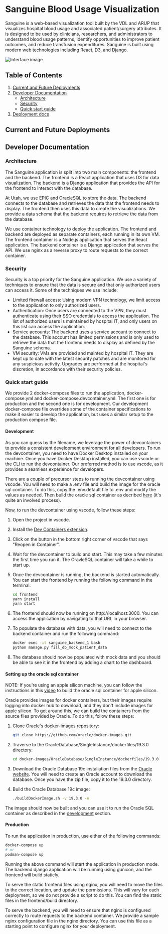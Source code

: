 # Sanguine Blood Usage Visualization

Sanguine is a web-based visualization tool built by the VDL and ARUP that visualizes hospital blood usage and associated patient/surgery attributes. It is designed to be used by clinicians, researchers, and administrators to understand blood usage patterns, identify opportunities to improve patient outcomes, and reduce transfusion expenditures. Sanguine is built using modern web technologies including React, D3, and Django.

![Interface image](https://vdl.sci.utah.edu/assets/images/publications/2021_ivi_sanguine/2021_ivi_sanguine_interface.png)


## Table of Contents

1. [Current and Future Deployments](#current-and-future-deployments)
1. [Developer Documentation](#developer-documentation)
    - [Architecture](#architecture)
    - [Security](#security)
    - [Quick start guide](#quick-start-guide)
1. [Deployment docs](#deployment-docs)


## Current and Future Deployments



## Developer Documentation

### Architecture

The Sanguine application is split into two main components: the frontend and the backend. The frontend is a React application that uses D3 for data visualization. The backend is a Django application that provides the API for the frontend to interact with the database.

At Utah, we use EPIC and OracleSQL to store the data. The backend connects to the database and retrieves the data that the frontend needs to display. The frontend then uses this data to create the visualizations. We provide a data schema that the backend requires to retrieve the data from the database.

We use container technology to deploy the application. The frontend and backend are deployed as separate containers, each running in its own VM. The frontend container is a Node.js application that serves the React application. The backend container is a Django application that serves the API. We use nginx as a reverse proxy to route requests to the correct container.


### Security

Security is a top priority for the Sanguine application. We use a variety of techniques to ensure that the data is secure and that only authorized users can access it. Some of the techniques we use include:

- Limited firewall access: Using modern VPN technology, we limit access to the application to only authorized users.
- Authentication: Once users are connected to the VPN, they must authenticate using their SSO credentials to access the application. The list of authorized users is maintained by hospital IT, and only users on this list can access the application.
- Service accounts: The backend uses a service account to connect to the database. This account has limited permissions and is only used to retrieve the data that the frontend needs to display as defined by the Sanguine schema.
- VM security: VMs are provided and mainted by hospital IT. They are kept up to date with the latest security patches and are monitored for any suspicious activity. Upgrades are performed at the hospital's discretion, in accordance with their security policies.

### Quick start guide

We provide 2 docker-compose files to run the application, docker-compose.yml and docker-compose.devcontainer.yml. The first one is for production and the second one is for development. Our development docker-compose file overrides some of the container specifications to make it easier to develop the application, but uses a similar setup to the production compose file.

#### Development

As you can guess by the filename, we leverage the power of devcontainers to provide a consistent development environment for all developers. To run the devcontainer, you need to have Docker Desktop installed on your machine. Once you have Docker Desktop installed, you can use vscode or the CLI to run the devcontainer. Our preferred method is to use vscode, as it provides a seamless experience for developers.

There are a couple of precursor steps to running the devcontainer using vscode. You will need to make a .env file and build the image for the oracle sql container. To do this, copy the .env.default file to .env and modify the values as needed. Then build the oracle sql container as decribed [here](#setting-up-the-oracle-sql-container) (it's quite an involved process).

Now, to run the devcontainer using vscode, follow these steps:

1. Open the project in vscode.
1. Install the [Dev Containers extension](https://marketplace.visualstudio.com/items?itemName=ms-vscode-remote.remote-containers).
1. Click on the button in the bottom right corner of vscode that says "Reopen in Container".
1. Wait for the devcontainer to build and start. This may take a few minutes the first time you run it. The OravleSQL container will take a while to start up.
1. Once the devcontainer is running, the backend is started automatically. You can start the frontend by running the following command in the terminal:

    ```bash
    cd frontend
    yarn install
    yarn start
    ```

1. The frontend should now be running on http://localhost:3000. You can access the application by navigating to that URL in your browser.
1. To populate the database with data, you will need to connect to the backend container and run the following command:

    ```bash
    docker exec -it sanguine_backend_1 bash
    python manage.py fill_db_mock_patient_data
    ```

1. The database should now be populated with mock data and you should be able to see it in the frontend by adding a chart to the dashboard.

#### Setting up the oracle sql container

NOTE: If you're using an apple silicon machine, you can follow the instructions in this [video](https://www.youtube.com/watch?v=uxvoMhkKUPE) to build the oracle sql container for apple silicon.

Oracle provides images for docker containers, but their images require logging into docker hub to download, and they don't include images for apple silicon. To get around this, we can build the containers from the source files provided by Oracle. To do this, follow these steps:

1. Clone Oracle's docker-images repository:

    ```bash
    git clone https://github.com/oracle/docker-images.git
    ```

1. Traverse to the OracleDatabase/SingleInstance/dockerfiles/19.3.0 directory:

    ```bash
    cd docker-images/OracleDatabase/SingleInstance/dockerfiles/19.3.0
    ```

1. Download the Oracle Database 19c installation files from the [Oracle website](https://www.oracle.com/database/technologies/oracle-database-software-downloads.html). You will need to create an Oracle account to download the database. Once you have the zip file, copy it to the 19.3.0 directory.
1. Build the Oracle Database 19c image:

    ```bash
    ./buildDockerImage.sh -v 19.3.0 -e
    ```

The image should now be built and you can use it to run the Oracle SQL container as described in the [development](#development) section.


#### Production

To run the application in production, use either of the following commands:

```bash
docker-compose up
# or
podman-compose up
```

Running the above command will start the application in production mode. The backend django application will be running using gunicon, and the frontend will build staticly.

To serve the static frontend files using nginx, you will need to move the files to the correct location, and update the permissions. This will vary for each deployment, so we do not provide a script to do this. You can find the static files in the frontend/build directory.

To serve the backend, you will need to ensure that nginx is configured correctly to route requests to the backend container. We provide a sample nginx configuration file in the nginx directory. You can use this file as a starting point to configure nginx for your deployment.

